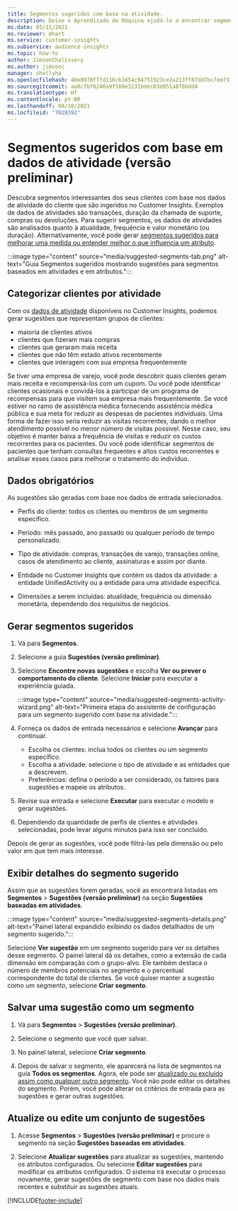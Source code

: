 ```yaml
---
title: Segmentos sugeridos com base na atividade.
description: Deixe o Aprendizado de Máquina ajudá-lo a encontrar segmentos novos e interessantes com base na atividade do cliente.
ms.date: 05/11/2021
ms.reviewer: mhart
ms.service: customer-insights
ms.subservice: audience-insights
ms.topic: how-to
author: JimsonChalissery
ms.author: jimsonc
manager: shellyha
ms.openlocfilehash: 46e8970f7fd116cb1654c94751923ce2a213ff87dd7bc7ee731a62bbd0093513
ms.sourcegitcommit: aa0cfbf6240a9f560e3131bdec63e051a8786dd4
ms.translationtype: HT
ms.contentlocale: pt-BR
ms.lasthandoff: 08/10/2021
ms.locfileid: "7028392"
---
```

# <a name="suggested-segments-based-on-activity-data-preview"></a>Segmentos sugeridos com base em dados de atividade (versão preliminar)

Descubra segmentos interessantes dos seus clientes com base nos dados de atividade do cliente que são ingeridos no Customer Insights. Exemplos de dados de atividades são transações, duração da chamada de suporte, compras ou devoluções. Para sugerir segmentos, os dados de atividades são analisados quanto à atualidade, frequência e valor monetário (ou duração). Alternativamente, você pode gerar [segmentos sugeridos para melhorar uma medida ou entender melhor o que influencia um atributo](suggested-segments.md).

:::image type="content" source="media/suggested-segments-tab.png" alt-text="Guia Segmentos sugeridos mostrando sugestões para segmentos baseados em atividades e em atributos.":::

## <a name="categorize-customers-by-activity"></a>Categorizar clientes por atividade

Com os [dados de atividade](activities.md) disponíveis no Customer Insights, podemos gerar sugestões que representam grupos de clientes:

- maioria de clientes ativos 
- clientes que fizeram mais compras 
- clientes que geraram mais receita 
- clientes que não têm estado ativos recentemente 
- clientes que interagem com sua empresa frequentemente  

Se tiver uma empresa de varejo, você pode descobrir quais clientes geram mais receita e recompensá-los com um cupom. Ou você pode identificar clientes ocasionais e convidá-los a participar de um programa de recompensas para que visitem sua empresa mais frequentemente.
Se você estiver no ramo de assistência médica fornecendo assistência médica pública e sua meta for reduzir as despesas de pacientes individuais. Uma forma de fazer isso seria reduzir as visitas recorrentes, dando o melhor atendimento possível no menor número de visitas possível. Nesse caso, seu objetivo é manter baixa a frequência de visitas e reduzir os custos recorrentes para os pacientes. Ou você pode identificar segmentos de pacientes que tenham consultas frequentes e altos custos recorrentes e analisar esses casos para melhorar o tratamento do indivíduo. 

## <a name="required-data"></a>Dados obrigatórios

As sugestões são geradas com base nos dados de entrada selecionados. 

- Perfis do cliente: todos os clientes ou membros de um segmento específico. 

- Período: mês passado, ano passado ou qualquer período de tempo personalizado.

- Tipo de atividade: compras, transações de varejo, transações online, casos de atendimento ao cliente, assinaturas e assim por diante.  

- Entidade no Customer Insights que contém os dados da atividade: a entidade UnifiedActivity ou a entidade para uma atividade específica. 

- Dimensões a serem incluídas: atualidade, frequência ou dimensão monetária, dependendo dos requisitos de negócios.

## <a name="generate-suggested-segments"></a>Gerar segmentos sugeridos

1. Vá para **Segmentos**.

1. Selecione a guia **Sugestões (versão preliminar)**.

1. Selecione **Encontre novas sugestões** e escolha **Ver ou prever o comportamento do cliente**. Selecione **Iniciar** para executar a experiência guiada.

   :::image type="content" source="media/suggested-segments-activity-wizard.png" alt-text="Primeira etapa do assistente de configuração para um segmento sugerido com base na atividade.":::

1. Forneça os dados de entrada necessários e selecione **Avançar** para continuar.

   - Escolha os clientes: inclua todos os clientes ou um segmento específico.
   - Escolha a atividade: selecione o tipo de atividade e as entidades que a descrevem.
   - Preferências: defina o período a ser considerado, os fatores para sugestões e mapeie os atributos.

1. Revise sua entrada e selecione **Executar** para executar o modelo e gerar sugestões.

1. Dependendo da quantidade de perfis de clientes e atividades selecionadas, pode levar alguns minutos para isso ser concluído. 

Depois de gerar as sugestões, você pode filtrá-las pela dimensão ou pelo valor em que tem mais interesse. 

## <a name="view-details-of-a-suggested-segment"></a>Exibir detalhes do segmento sugerido

Assim que as sugestões forem geradas, você as encontrará listadas em **Segmentos** > **Sugestões (versão preliminar)** na seção **Sugestões baseadas em atividades**.

:::image type="content" source="media/suggested-segments-details.png" alt-text="Painel lateral expandido exibindo os dados detalhados de um segmento sugerido.":::

Selecione **Ver sugestão** em um segmento sugerido para ver os detalhes desse segmento. O painel lateral dá os detalhes, como a extensão de cada dimensão em comparação com o grupo-alvo. Ele também destaca o número de membros potenciais no segmento e o percentual correspondente do total de clientes. Se você quiser manter a sugestão como um segmento, selecione **Criar segmento**.    

## <a name="save-a-suggestion-as-a-segment"></a>Salvar uma sugestão como um segmento

1. Vá para **Segmentos** > **Sugestões (versão preliminar)**.

1. Selecione o segmento que você quer salvar. 

1. No painel lateral, selecione **Criar segmento**. 

1. Depois de salvar o segmento, ele aparecerá na lista de segmentos na guia **Todos os segmentos**. Agora, ele pode ser [atualizado ou excluído assim como qualquer outro segmento](segments.md). Você não pode editar os detalhes do segmento. Porém, você pode alterar os critérios de entrada para as sugestões e gerar outras sugestões.

## <a name="refresh-or-edit-a-set-of-suggestions"></a>Atualize ou edite um conjunto de sugestões

1. Acesse **Segmentos** > **Sugestões (versão preliminar)** e procure o segmento na seção **Sugestões baseadas em atividades**.

1. Selecione **Atualizar sugestões** para atualizar as sugestões, mantendo os atributos configurados. Ou selecione **Editar sugestões** para modificar os atributos configurados. O sistema irá executar o processo novamente, gerar sugestões de segmento com base nos dados mais recentes e substituir as sugestões atuais.

[!INCLUDE[footer-include](../includes/footer-banner.md)]
